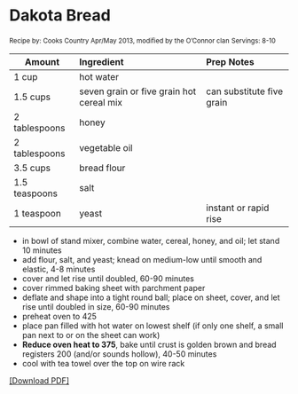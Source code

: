 # Dakota Bread

<small>Recipe by: Cooks Country Apr/May 2013, modified by the O’Connor clan</small>
<small>Servings: 8-10</small>

| Amount        | Ingredient                               | Prep Notes                |
| ------------- | :--------------------------------------- | :------------------------ |
| 1 cup         | hot water                                |                           |
| 1.5 cups      | seven grain or five grain hot cereal mix | can substitute five grain |
| 2 tablespoons | honey                                    |                           |
| 2 tablespoons | vegetable oil                            |                           |
| 3.5 cups      | bread flour                              |                           |
| 1.5 teaspoons | salt                                     |                           |
| 1 teaspoon    | yeast                                    | instant or rapid rise     |

- in bowl of stand mixer, combine water, cereal, honey, and oil; let stand 10 minutes
- add flour, salt, and yeast; knead on medium-low until smooth and elastic, 4-8 minutes
- cover and let rise until doubled, 60-90 minutes
- cover rimmed baking sheet with parchment paper
- deflate and shape into a tight round ball; place on sheet, cover, and let rise until doubled in size, 60-90 minutes
- preheat oven to 425
- place pan filled with hot water on lowest shelf (if only one shelf, a small pan next to or on the sheet can work)
- **Reduce oven heat to 375**, bake until crust is golden brown and bread registers 200 (and/or sounds hollow), 40-50 minutes
- cool with tea towel over the top on wire rack

<!-- Tags:
- bread
- vegetarian
- fiber
- oven
-->

[\[Download PDF\]](/pdf/breads/dakotaBread.pdf)
